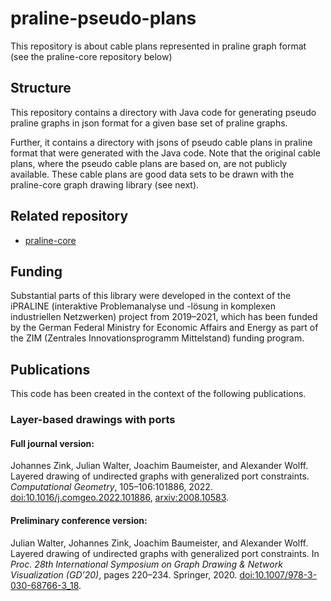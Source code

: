 # praline-pseudo-plans

This repository is about cable plans represented in praline graph format (see the praline-core repository below)

## Structure

This repository contains a directory with Java code for generating pseudo praline graphs in json format for a given base set of praline graphs.

Further, it contains a directory with jsons of pseudo cable plans in praline format that were generated with the Java code. Note that the original cable plans, where the pseudo cable plans are based on, are not publicly available.
These cable plans are good data sets to be drawn with the praline-core graph drawing library (see next).

## Related repository

- [praline-core](https://github.com/WueGD/praline-core)

## Funding

Substantial parts of this library were developed in the context of the iPRALINE (interaktive Problemanalyse und -lösung in komplexen industriellen Netzwerken) project
from 2019–2021, which has been funded by the German Federal Ministry for Economic Affairs and Energy as part of the ZIM (Zentrales Innovationsprogramm Mittelstand) funding program.


## Publications

This code has been created in the context of the following publications.

### Layer-based drawings with ports

#### Full journal version:

Johannes Zink, Julian Walter, Joachim Baumeister, and Alexander Wolff.
Layered drawing of undirected graphs with generalized port constraints.
*Computational Geometry*, 105–106:101886, 2022.
[doi:10.1016/j.comgeo.2022.101886](https://doi.org/10.1016/j.comgeo.2022.101886), [arxiv:2008.10583](https://arxiv.org/abs/2008.10583).

#### Preliminary conference version:

Julian Walter, Johannes Zink, Joachim Baumeister, and Alexander Wolff.
Layered drawing of undirected graphs with generalized port constraints.
In *Proc. 28th International Symposium on Graph Drawing & Network Visualization (GD’20)*, pages 220–234.
Springer, 2020.
[doi:10.1007/978-3-030-68766-3_18](https://doi.org/10.1007/978-3-030-68766-3_18).

